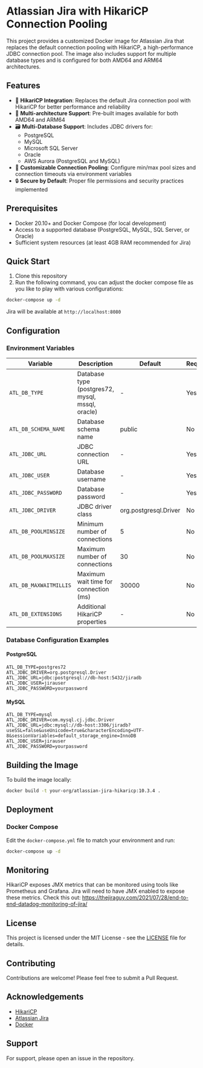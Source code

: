 # Atlassian Jira with HikariCP Connection Pooling

This project provides a customized Docker image for Atlassian Jira that replaces the default connection pooling with HikariCP, a high-performance JDBC connection pool. The image also includes support for multiple database types and is configured for both AMD64 and ARM64 architectures.

## Features

- 🚀 **HikariCP Integration**: Replaces the default Jira connection pool with HikariCP for better performance and reliability
- 🐋 **Multi-architecture Support**: Pre-built images available for both AMD64 and ARM64
- 🗃️ **Multi-Database Support**: Includes JDBC drivers for:
  - PostgreSQL
  - MySQL
  - Microsoft SQL Server
  - Oracle
  - AWS Aurora (PostgreSQL and MySQL)
- 🔧 **Customizable Connection Pooling**: Configure min/max pool sizes and connection timeouts via environment variables
- 🔒 **Secure by Default**: Proper file permissions and security practices implemented

## Prerequisites

- Docker 20.10+ and Docker Compose (for local development)
- Access to a supported database (PostgreSQL, MySQL, SQL Server, or Oracle)
- Sufficient system resources (at least 4GB RAM recommended for Jira)

## Quick Start

1. Clone this repository
2. Run the following command, you can adjust the docker compose file as you like to play with various configurations:

```bash
docker-compose up -d
```

Jira will be available at `http://localhost:8080`

## Configuration

### Environment Variables

| Variable | Description | Default | Required |
|----------|-------------|---------|----------|
| `ATL_DB_TYPE` | Database type (postgres72, mysql, mssql, oracle) | - | Yes |
| `ATL_DB_SCHEMA_NAME` | Database schema name | public | No |
| `ATL_JDBC_URL` | JDBC connection URL | - | Yes |
| `ATL_JDBC_USER` | Database username | - | Yes |
| `ATL_JDBC_PASSWORD` | Database password | - | Yes |
| `ATL_JDBC_DRIVER` | JDBC driver class | org.postgresql.Driver | No |
| `ATL_DB_POOLMINSIZE` | Minimum number of connections | 5 | No |
| `ATL_DB_POOLMAXSIZE` | Maximum number of connections | 30 | No |
| `ATL_DB_MAXWAITMILLIS` | Maximum wait time for connection (ms) | 30000 | No |
| `ATL_DB_EXTENSIONS` | Additional HikariCP properties | - | No |

### Database Configuration Examples

#### PostgreSQL
```
ATL_DB_TYPE=postgres72
ATL_JDBC_DRIVER=org.postgresql.Driver
ATL_JDBC_URL=jdbc:postgresql://db-host:5432/jiradb
ATL_JDBC_USER=jirauser
ATL_JDBC_PASSWORD=yourpassword
```

#### MySQL
```
ATL_DB_TYPE=mysql
ATL_JDBC_DRIVER=com.mysql.cj.jdbc.Driver
ATL_JDBC_URL=jdbc:mysql://db-host:3306/jiradb?useSSL=false&useUnicode=true&characterEncoding=UTF-8&sessionVariables=default_storage_engine=InnoDB
ATL_JDBC_USER=jirauser
ATL_JDBC_PASSWORD=yourpassword
```

## Building the Image

To build the image locally:

```bash
docker build -t your-org/atlassian-jira-hikaricp:10.3.4 .
```

## Deployment


### Docker Compose

Edit the `docker-compose.yml` file to match your environment and run:

```bash
docker-compose up -d
```

## Monitoring

HikariCP exposes JMX metrics that can be monitored using tools like Prometheus and Grafana. 
Jira will need to have JMX enabled to expose these metrics. Check this out: https://thejiraguy.com/2021/07/28/end-to-end-datadog-monitoring-of-jira/ 



## License

This project is licensed under the MIT License - see the [LICENSE](LICENSE) file for details.

## Contributing

Contributions are welcome! Please feel free to submit a Pull Request.

## Acknowledgements

- [HikariCP](https://github.com/brettwooldridge/HikariCP)
- [Atlassian Jira](https://www.atlassian.com/software/jira)
- [Docker](https://www.docker.com/)

## Support

For support, please open an issue in the repository.
